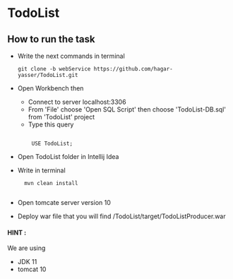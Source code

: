 # TodoList
## How to run the task
* Write the next commands in terminal 
  ```
  git clone -b webService https://github.com/hagar-yasser/TodoList.git

  ```
* Open Workbench then 
  * Connect to server localhost:3306
  * From 'File' choose 'Open SQL Script' then choose 'TodoList-DB.sql' from 'TodoList' project
  * Type this query
     ```
     
      USE TodoList;
     
     ```
  
* Open TodoList folder in Intellij Idea
* Write in terminal 
  ```
    mvn clean install
 
  ```
* Open tomcate server version 10 
* Deploy war file that you will find /TodoList/target/TodoListProducer.war

#### HINT :
We are using 
 * JDK 11
 * tomcat 10


